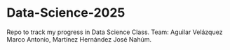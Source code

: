 # Data-Science-2025
Repo to track my progress in Data Science Class.
Team: Aguilar Velázquez Marco Antonio, Martínez Hernández José Nahúm.
